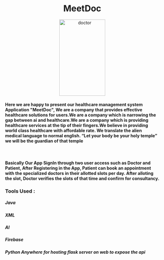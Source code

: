 <h1 align="center">MeetDoc</h1>
<p align="center"><a href="https://ibb.co/xFN07WG"><img src="https://i.ibb.co/mN3wckt/doctor.png" alt="doctor" border="0" width="150px" height="250px"></a></p>
<h4 align="left">Here we are happy to present our healthcare management system Application "MeetDoc", We are a company that provides effective healthcare solutions for users.We are a company which is narrowing the gap between ai and healthcare.We are a company which is providing healthcare services at the tip of their fingers.We believe in providing world class healthcare with affordable rate. We translate the alien medical language to normal english. “Let your body be your holy temple” we will be the guardian of that temple</h4>
<br/>
<h4 align="left">Basically Our App SignIn through two user access such as Doctor and Patient, After Registering in the App, Patient can book an appointment with the specialized doctors in their allotted slots per day. After alloting the slot, Doctor verifies the slots of that time and confirm for consultancy.</h4>


<h3  align="left">Tools Used : </h3>
<h5 align="left">Java </h4> 
<h5 align="left">XML </h4>
<h5 align="left">AI </h4>
<h5 align="left">Firebase </h4>
<h5 align="left">Python Anywhere for hosting flask server on web to expose the api</h4>


